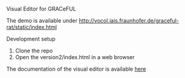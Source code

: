 Visual Editor for GRACeFUL

The demo is available under http://vocol.iais.fraunhofer.de/graceful-rat/static/index.html

Development setup
1. Clone the repo
2. Open the version2/index.html in a web browser

The documentation of the visual editor is available [here](version2/Documentation/visual_editor.pdf)
